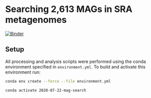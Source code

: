# Searching 2,613 MAGs in SRA metagenomes

[![Binder](https://mybinder.org/badge_logo.svg)](https://mybinder.org/v2/gh/luizirber/2020-07-22-mag-search/master)

## Setup

All processing and analysis scripts were performed using the conda environment specified in `environment.yml`.
To build and activate this environment run:

```bash
conda env create --force --file environment.yml

conda activate 2020-07-22-mag-search
```
